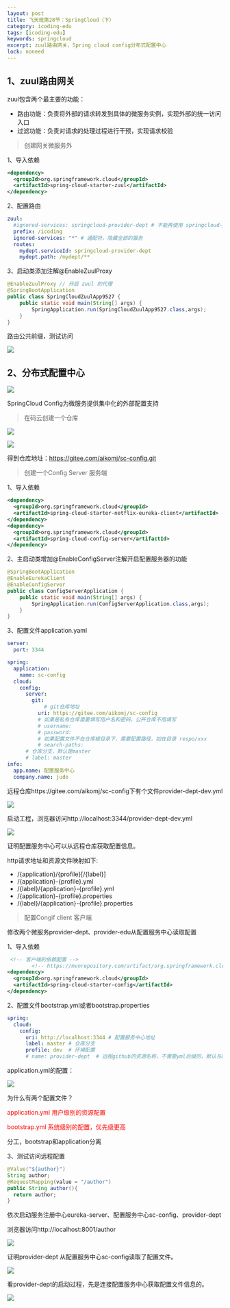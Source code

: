 ```yaml
---
layout: post
title: 飞天班第28节：SpringCloud（下）
category: icoding-edu
tags: [icoding-edu]
keywords: springcloud
excerpt: zuul路由网关，Spring cloud config分布式配置中心
lock: noneed
---
```


## 1、zuul路由网关

zuul包含两个最主要的功能：

- 路由功能：负责将外部的请求转发到具体的微服务实例，实现外部的统一访问入口
- 过滤功能：负责对请求的处理过程进行干预，实现请求校验

> 创建网关微服务外

1、导入依赖

```xml
<dependency>
  <groupId>org.springframework.cloud</groupId>
  <artifactId>spring-cloud-starter-zuul</artifactId>
</dependency>
```

2、配置路由

```yaml
zuul:
  #ignored-services: springcloud-provider-dept # 不能再使用 springcloud-provider-dept 访问了
  prefix: /icoding
  ignored-services: "*" # 通配符，隐藏全部的服务
  routes:
    mydept.serviceId: springcloud-provider-dept
    mydept.path: /mydept/**
```

3、启动类添加注解@EnableZuulProxy

```java
@EnableZuulProxy // 开启 zuul 的代理
@SpringBootApplication
public class SpringCloudZuulApp9527 {
    public static void main(String[] args) {
        SpringApplication.run(SpringCloudZuulApp9527.class,args);
    }
}
```

路由公共前缀，测试访问

![](/assets/images/2020/springcloud/zuul-prefix.gif)



## 2、分布式配置中心

![](/assets/images/2020/springcloud/git-config.gif)

SpringCloud Config为微服务提供集中化的外部配置支持

> 在码云创建一个仓库

![](/assets/images/2020/springcloud/gitee-create-repo.gif)

![](/assets/images/2020/springcloud/gitee-sc-config-xjw.gif)

得到仓库地址：https://gitee.com/aikomj/sc-config.git

> 创建一个Config Server 服务端

1、导入依赖

```xml
<dependency>
  <groupId>org.springframework.cloud</groupId>
  <artifactId>spring-cloud-starter-netflix-eureka-client</artifactId>
</dependency>
<dependency>
  <groupId>org.springframework.cloud</groupId>
  <artifactId>spring-cloud-config-server</artifactId>
</dependency>
```

2、主启动类增加@EnableConfigServer注解开启配置服务器的功能

```java
@SpringBootApplication
@EnableEurekaClient
@EnableConfigServer
public class ConfigServerApplication {
	public static void main(String[] args) {
		SpringApplication.run(ConfigServerApplication.class,args);
	}
}
```

3、配置文件application.yaml

```yaml
server:
  port: 3344

spring:
  application:
    name: sc-config
  cloud:
    config:
      server:
        git:
        	# git仓库地址
          uri: https://gitee.com/aikomj/sc-config
          # 如果是私有仓库需要填写用户名和密码，公开仓库不用填写
          # username:
          # password:
          # 如果配置文件不在仓库根目录下，需要配置路径，如在目录 respo/xxx
          # search-paths:
      # 仓库分支，默认是master
      # label: master
info:
  app.name: 配置服务中心
  company.name: jude
```

远程仓库https://gitee.com/aikomj/sc-config下有个文件provider-dept-dev.yml

![](/assets/images/2020/springcloud/git-sc-config-yml.gif)

启动工程，浏览器访问http://localhost:3344/provider-dept-dev.yml

![](/assets/images/2020/springcloud/git-sc-config-access-from-gitee.gif)

证明配置服务中心可以从远程仓库获取配置信息。

http请求地址和资源文件映射如下:

- /{application}/{profile}[/{label}]
- /{application}-{profile}.yml
- /{label}/{application}-{profile}.yml
- /{application}-{profile}.properties
- /{label}/{application}-{profile}.properties





> 配置Congif client 客户端

修改两个微服务provider-dept、provider-edu从配置服务中心读取配置

1、导入依赖

```xml
 <!-- 客户端的依赖配置 -->
        <!-- https://mvnrepository.com/artifact/org.springframework.cloud/spring-cloud-config-server -->
<dependency>
  <groupId>org.springframework.cloud</groupId>
  <artifactId>spring-cloud-starter-config</artifactId>
</dependency>
```

2、配置文件bootstrap.yml或者bootstrap.properties

```yaml
spring:
  cloud:
    config:
      uri: http://localhost:3344 # 配置服务中心地址
      label: master # 仓库分支
      profile: dev  # 环境配置
      # name: provider-dept  # 远程github的资源名称，不需要yml后缀的，默认与application.name相同
```

application.yml的配置：

![](/assets/images/2020/springcloud/git-config-provider-edu2.gif)

为什么有两个配置文件？

<font color=red>application.yml  用户级别的资源配置</font>

<font color=red>bootstrap.yml 系统级别的配置，优先级更高</font>

分工，bootstrap和application分离

3、测试访问远程配置

```java
@Value("${author}")
String author;
@RequestMapping(value = "/author")
public String author(){
  return author;
}
```

依次启动服务注册中心eureka-server、配置服务中心sc-config、provider-dept

浏览器访问http://localhost:8001/author

![](/assets/images/2020/springcloud/git-config-test.gif) 

证明provider-dept 从配置服务中心sc-config读取了配置文件。

![](/assets/images/2020/springcloud/git-config-service.gif)

看provider-dept的启动过程，先是连接配置服务中心获取配置文件信息的。

![](/assets/images/2020/springcloud/provider-dept-start.gif)